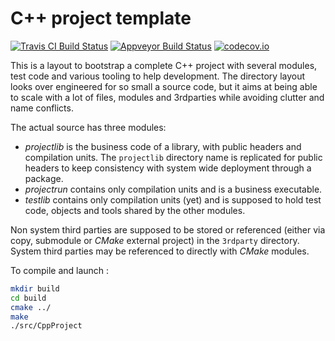 C++ project template
====================

[![Travis CI Build Status](https://api.travis-ci.org/duckie/cpp_project_template.svg?branch=master)](https://travis-ci.org/duckie/cpp_project_template)
[![Appveyor Build Status](https://ci.appveyor.com/api/projects/status/ik18h87j8fg6s968?svg=true)](https://ci.appveyor.com/project/duckie/cpp-project-template)
[![codecov.io](http://codecov.io/github/duckie/cpp_project_template/coverage.svg?branch=master)](http://codecov.io/github/duckie/cpp_project_template?branch=master)



This is a layout to bootstrap a complete C++ project with several modules, test code and various tooling to help development. The directory layout looks over engineered for so small a source code, but it aims at being able to scale with a lot of files, modules and 3rdparties while avoiding clutter and name conflicts.

The actual source has three modules:
* *projectlib* is the business code of a library, with public headers and compilation units. The `projectlib` directory name is replicated for public headers to keep consistency with system wide deployment through a package.
* *projectrun* contains only compilation units and is a business executable.
* *testlib* contains only compilation units (yet) and is supposed to hold test code, objects and tools shared by the other modules.

Non system third parties are supposed to be stored or referenced (either via copy, submodule or _CMake_ external project) in the `3rdparty` directory. System third parties may be referenced to directly with _CMake_ modules.

To compile and launch :

```bash
mkdir build
cd build
cmake ../
make
./src/CppProject
```
